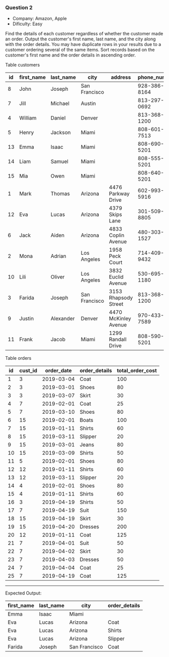 ### Question 2
- Company: Amazon, Apple
- Dificulty: Easy

Find the details of each customer regardless of whether the customer made an order. Output the customer's first name, last name, and the city along with the order details.
You may have duplicate rows in your results due to a customer ordering several of the same items. Sort records based on the customer's first name and the order details in ascending order.

Table customers

<table class="ResultsTable__table"><thead><tr class="ResultsTable__header-row"><th class="ResultsTable__header-cell">id</th><th class="ResultsTable__header-cell">first_name</th><th class="ResultsTable__header-cell">last_name</th><th class="ResultsTable__header-cell">city</th><th class="ResultsTable__header-cell">address</th><th class="ResultsTable__header-cell">phone_number</th></tr></thead><tbody><tr class="ResultsTable__row "><td class="ResultsTable__cell">8</td><td class="ResultsTable__cell">John</td><td class="ResultsTable__cell">Joseph</td><td class="ResultsTable__cell">San Francisco</td><td class="ResultsTable__cell"></td><td class="ResultsTable__cell">928-386-8164</td></tr><tr class="ResultsTable__row "><td class="ResultsTable__cell">7</td><td class="ResultsTable__cell">Jill</td><td class="ResultsTable__cell">Michael</td><td class="ResultsTable__cell">Austin</td><td class="ResultsTable__cell"></td><td class="ResultsTable__cell">813-297-0692</td></tr><tr class="ResultsTable__row "><td class="ResultsTable__cell">4</td><td class="ResultsTable__cell">William</td><td class="ResultsTable__cell">Daniel</td><td class="ResultsTable__cell">Denver</td><td class="ResultsTable__cell"></td><td class="ResultsTable__cell">813-368-1200</td></tr><tr class="ResultsTable__row "><td class="ResultsTable__cell">5</td><td class="ResultsTable__cell">Henry</td><td class="ResultsTable__cell">Jackson</td><td class="ResultsTable__cell">Miami</td><td class="ResultsTable__cell"></td><td class="ResultsTable__cell">808-601-7513</td></tr><tr class="ResultsTable__row "><td class="ResultsTable__cell">13</td><td class="ResultsTable__cell">Emma</td><td class="ResultsTable__cell">Isaac</td><td class="ResultsTable__cell">Miami</td><td class="ResultsTable__cell"></td><td class="ResultsTable__cell">808-690-5201</td></tr><tr class="ResultsTable__row "><td class="ResultsTable__cell">14</td><td class="ResultsTable__cell">Liam</td><td class="ResultsTable__cell">Samuel</td><td class="ResultsTable__cell">Miami</td><td class="ResultsTable__cell"></td><td class="ResultsTable__cell">808-555-5201</td></tr><tr class="ResultsTable__row "><td class="ResultsTable__cell">15</td><td class="ResultsTable__cell">Mia</td><td class="ResultsTable__cell">Owen</td><td class="ResultsTable__cell">Miami</td><td class="ResultsTable__cell"></td><td class="ResultsTable__cell">808-640-5201</td></tr><tr class="ResultsTable__row "><td class="ResultsTable__cell">1</td><td class="ResultsTable__cell">Mark</td><td class="ResultsTable__cell">Thomas</td><td class="ResultsTable__cell">Arizona</td><td class="ResultsTable__cell">4476 Parkway Drive</td><td class="ResultsTable__cell">602-993-5916</td></tr><tr class="ResultsTable__row "><td class="ResultsTable__cell">12</td><td class="ResultsTable__cell">Eva</td><td class="ResultsTable__cell">Lucas</td><td class="ResultsTable__cell">Arizona</td><td class="ResultsTable__cell">4379 Skips Lane</td><td class="ResultsTable__cell">301-509-8805</td></tr><tr class="ResultsTable__row "><td class="ResultsTable__cell">6</td><td class="ResultsTable__cell">Jack</td><td class="ResultsTable__cell">Aiden</td><td class="ResultsTable__cell">Arizona</td><td class="ResultsTable__cell">4833 Coplin Avenue</td><td class="ResultsTable__cell">480-303-1527</td></tr><tr class="ResultsTable__row "><td class="ResultsTable__cell">2</td><td class="ResultsTable__cell">Mona</td><td class="ResultsTable__cell">Adrian</td><td class="ResultsTable__cell">Los Angeles</td><td class="ResultsTable__cell">1958 Peck Court</td><td class="ResultsTable__cell">714-409-9432</td></tr><tr class="ResultsTable__row "><td class="ResultsTable__cell">10</td><td class="ResultsTable__cell">Lili</td><td class="ResultsTable__cell">Oliver</td><td class="ResultsTable__cell">Los Angeles</td><td class="ResultsTable__cell">3832 Euclid Avenue</td><td class="ResultsTable__cell">530-695-1180</td></tr><tr class="ResultsTable__row "><td class="ResultsTable__cell">3</td><td class="ResultsTable__cell">Farida</td><td class="ResultsTable__cell">Joseph</td><td class="ResultsTable__cell">San Francisco</td><td class="ResultsTable__cell">3153 Rhapsody Street</td><td class="ResultsTable__cell">813-368-1200</td></tr><tr class="ResultsTable__row "><td class="ResultsTable__cell">9</td><td class="ResultsTable__cell">Justin</td><td class="ResultsTable__cell">Alexander</td><td class="ResultsTable__cell">Denver</td><td class="ResultsTable__cell">4470 McKinley Avenue</td><td class="ResultsTable__cell">970-433-7589</td></tr><tr class="ResultsTable__row "><td class="ResultsTable__cell">11</td><td class="ResultsTable__cell">Frank</td><td class="ResultsTable__cell">Jacob</td><td class="ResultsTable__cell">Miami</td><td class="ResultsTable__cell">1299 Randall Drive</td><td class="ResultsTable__cell">808-590-5201</td></tr></tbody></table>

Table orders

<table class="ResultsTable__table"><thead><tr class="ResultsTable__header-row"><th class="ResultsTable__header-cell">id</th><th class="ResultsTable__header-cell">cust_id</th><th class="ResultsTable__header-cell">order_date</th><th class="ResultsTable__header-cell">order_details</th><th class="ResultsTable__header-cell">total_order_cost</th></tr></thead><tbody><tr class="ResultsTable__row "><td class="ResultsTable__cell">1</td><td class="ResultsTable__cell">3</td><td class="ResultsTable__cell">2019-03-04</td><td class="ResultsTable__cell">Coat</td><td class="ResultsTable__cell">100</td></tr><tr class="ResultsTable__row "><td class="ResultsTable__cell">2</td><td class="ResultsTable__cell">3</td><td class="ResultsTable__cell">2019-03-01</td><td class="ResultsTable__cell">Shoes</td><td class="ResultsTable__cell">80</td></tr><tr class="ResultsTable__row "><td class="ResultsTable__cell">3</td><td class="ResultsTable__cell">3</td><td class="ResultsTable__cell">2019-03-07</td><td class="ResultsTable__cell">Skirt</td><td class="ResultsTable__cell">30</td></tr><tr class="ResultsTable__row "><td class="ResultsTable__cell">4</td><td class="ResultsTable__cell">7</td><td class="ResultsTable__cell">2019-02-01</td><td class="ResultsTable__cell">Coat</td><td class="ResultsTable__cell">25</td></tr><tr class="ResultsTable__row "><td class="ResultsTable__cell">5</td><td class="ResultsTable__cell">7</td><td class="ResultsTable__cell">2019-03-10</td><td class="ResultsTable__cell">Shoes</td><td class="ResultsTable__cell">80</td></tr><tr class="ResultsTable__row "><td class="ResultsTable__cell">6</td><td class="ResultsTable__cell">15</td><td class="ResultsTable__cell">2019-02-01</td><td class="ResultsTable__cell">Boats</td><td class="ResultsTable__cell">100</td></tr><tr class="ResultsTable__row "><td class="ResultsTable__cell">7</td><td class="ResultsTable__cell">15</td><td class="ResultsTable__cell">2019-01-11</td><td class="ResultsTable__cell">Shirts</td><td class="ResultsTable__cell">60</td></tr><tr class="ResultsTable__row "><td class="ResultsTable__cell">8</td><td class="ResultsTable__cell">15</td><td class="ResultsTable__cell">2019-03-11</td><td class="ResultsTable__cell">Slipper</td><td class="ResultsTable__cell">20</td></tr><tr class="ResultsTable__row "><td class="ResultsTable__cell">9</td><td class="ResultsTable__cell">15</td><td class="ResultsTable__cell">2019-03-01</td><td class="ResultsTable__cell">Jeans</td><td class="ResultsTable__cell">80</td></tr><tr class="ResultsTable__row "><td class="ResultsTable__cell">10</td><td class="ResultsTable__cell">15</td><td class="ResultsTable__cell">2019-03-09</td><td class="ResultsTable__cell">Shirts</td><td class="ResultsTable__cell">50</td></tr><tr class="ResultsTable__row "><td class="ResultsTable__cell">11</td><td class="ResultsTable__cell">5</td><td class="ResultsTable__cell">2019-02-01</td><td class="ResultsTable__cell">Shoes</td><td class="ResultsTable__cell">80</td></tr><tr class="ResultsTable__row "><td class="ResultsTable__cell">12</td><td class="ResultsTable__cell">12</td><td class="ResultsTable__cell">2019-01-11</td><td class="ResultsTable__cell">Shirts</td><td class="ResultsTable__cell">60</td></tr><tr class="ResultsTable__row "><td class="ResultsTable__cell">13</td><td class="ResultsTable__cell">12</td><td class="ResultsTable__cell">2019-03-11</td><td class="ResultsTable__cell">Slipper</td><td class="ResultsTable__cell">20</td></tr><tr class="ResultsTable__row "><td class="ResultsTable__cell">14</td><td class="ResultsTable__cell">4</td><td class="ResultsTable__cell">2019-02-01</td><td class="ResultsTable__cell">Shoes</td><td class="ResultsTable__cell">80</td></tr><tr class="ResultsTable__row "><td class="ResultsTable__cell">15</td><td class="ResultsTable__cell">4</td><td class="ResultsTable__cell">2019-01-11</td><td class="ResultsTable__cell">Shirts</td><td class="ResultsTable__cell">60</td></tr><tr class="ResultsTable__row "><td class="ResultsTable__cell">16</td><td class="ResultsTable__cell">3</td><td class="ResultsTable__cell">2019-04-19</td><td class="ResultsTable__cell">Shirts</td><td class="ResultsTable__cell">50</td></tr><tr class="ResultsTable__row "><td class="ResultsTable__cell">17</td><td class="ResultsTable__cell">7</td><td class="ResultsTable__cell">2019-04-19</td><td class="ResultsTable__cell">Suit</td><td class="ResultsTable__cell">150</td></tr><tr class="ResultsTable__row "><td class="ResultsTable__cell">18</td><td class="ResultsTable__cell">15</td><td class="ResultsTable__cell">2019-04-19</td><td class="ResultsTable__cell">Skirt</td><td class="ResultsTable__cell">30</td></tr><tr class="ResultsTable__row "><td class="ResultsTable__cell">19</td><td class="ResultsTable__cell">15</td><td class="ResultsTable__cell">2019-04-20</td><td class="ResultsTable__cell">Dresses</td><td class="ResultsTable__cell">200</td></tr><tr class="ResultsTable__row "><td class="ResultsTable__cell">20</td><td class="ResultsTable__cell">12</td><td class="ResultsTable__cell">2019-01-11</td><td class="ResultsTable__cell">Coat</td><td class="ResultsTable__cell">125</td></tr><tr class="ResultsTable__row "><td class="ResultsTable__cell">21</td><td class="ResultsTable__cell">7</td><td class="ResultsTable__cell">2019-04-01</td><td class="ResultsTable__cell">Suit</td><td class="ResultsTable__cell">50</td></tr><tr class="ResultsTable__row "><td class="ResultsTable__cell">22</td><td class="ResultsTable__cell">7</td><td class="ResultsTable__cell">2019-04-02</td><td class="ResultsTable__cell">Skirt</td><td class="ResultsTable__cell">30</td></tr><tr class="ResultsTable__row "><td class="ResultsTable__cell">23</td><td class="ResultsTable__cell">7</td><td class="ResultsTable__cell">2019-04-03</td><td class="ResultsTable__cell">Dresses</td><td class="ResultsTable__cell">50</td></tr><tr class="ResultsTable__row "><td class="ResultsTable__cell">24</td><td class="ResultsTable__cell">7</td><td class="ResultsTable__cell">2019-04-04</td><td class="ResultsTable__cell">Coat</td><td class="ResultsTable__cell">25</td></tr><tr class="ResultsTable__row "><td class="ResultsTable__cell">25</td><td class="ResultsTable__cell">7</td><td class="ResultsTable__cell">2019-04-19</td><td class="ResultsTable__cell">Coat</td><td class="ResultsTable__cell">125</td></tr></tbody></table>

<hr>

Expected Output:

<table class="ResultsTable__table"><thead><tr class="ResultsTable__header-row"><th class="ResultsTable__header-cell">first_name</th><th class="ResultsTable__header-cell">last_name</th><th class="ResultsTable__header-cell">city</th><th class="ResultsTable__header-cell">order_details</th></tr></thead><tbody><tr class="ResultsTable__row "><td class="ResultsTable__cell">Emma</td><td class="ResultsTable__cell">Isaac</td><td class="ResultsTable__cell">Miami</td><td class="ResultsTable__cell"></td></tr><tr class="ResultsTable__row "><td class="ResultsTable__cell">Eva</td><td class="ResultsTable__cell">Lucas</td><td class="ResultsTable__cell">Arizona</td><td class="ResultsTable__cell">Coat</td></tr><tr class="ResultsTable__row "><td class="ResultsTable__cell">Eva</td><td class="ResultsTable__cell">Lucas</td><td class="ResultsTable__cell">Arizona</td><td class="ResultsTable__cell">Shirts</td></tr><tr class="ResultsTable__row "><td class="ResultsTable__cell">Eva</td><td class="ResultsTable__cell">Lucas</td><td class="ResultsTable__cell">Arizona</td><td class="ResultsTable__cell">Slipper</td></tr><tr class="ResultsTable__row "><td class="ResultsTable__cell">Farida</td><td class="ResultsTable__cell">Joseph</td><td class="ResultsTable__cell">San Francisco</td><td class="ResultsTable__cell">Coat</td></tr></tbody></table>
